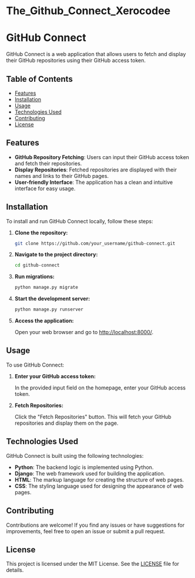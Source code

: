 ﻿# The_Github_Connect_Xerocodee
# GitHub Connect

GitHub Connect is a web application that allows users to fetch and display their GitHub repositories using their GitHub access token.

## Table of Contents

- [Features](#features)
- [Installation](#installation)
- [Usage](#usage)
- [Technologies Used](#technologies-used)
- [Contributing](#contributing)
- [License](#license)

## Features

- **GitHub Repository Fetching**: Users can input their GitHub access token and fetch their repositories.
- **Display Repositories**: Fetched repositories are displayed with their names and links to their GitHub pages.
- **User-friendly Interface**: The application has a clean and intuitive interface for easy usage.

## Installation

To install and run GitHub Connect locally, follow these steps:

1. **Clone the repository:**

    ```bash
    git clone https://github.com/your_username/github-connect.git
    ```

2. **Navigate to the project directory:**

    ```bash
    cd github-connect
    ```

3. **Run migrations:**

    ```bash
    python manage.py migrate
    ```

4. **Start the development server:**

    ```bash
    python manage.py runserver
    ```

5. **Access the application:**

    Open your web browser and go to [http://localhost:8000/](http://localhost:8000/).

## Usage

To use GitHub Connect:

1. **Enter your GitHub access token:**

    In the provided input field on the homepage, enter your GitHub access token.

2. **Fetch Repositories:**

    Click the "Fetch Repositories" button. This will fetch your GitHub repositories and display them on the page.

## Technologies Used

GitHub Connect is built using the following technologies:

- **Python**: The backend logic is implemented using Python.
- **Django**: The web framework used for building the application.
- **HTML**: The markup language for creating the structure of web pages.
- **CSS**: The styling language used for designing the appearance of web pages.

## Contributing

Contributions are welcome! If you find any issues or have suggestions for improvements, feel free to open an issue or submit a pull request.

## License

This project is licensed under the MIT License. See the [LICENSE](LICENSE) file for details.
